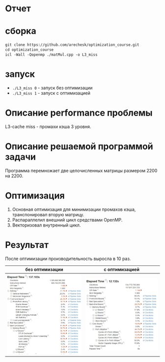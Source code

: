 # Отчет

# сборка
```
git clone https://github.com/arechesk/optimization_course.git
cd optimization_course
icl -Wall -Qopenmp ./matMul.cpp -o L3_miss

```

# запуск
- ```./L3_miss 0``` - запуск без оптимизации
- ```./L3_miss 1``` - запуск с оптимизацией 

# Описание performance проблемы
L3-cache miss - промахи кэша 3 уровня.

# Описание решаемой программой задачи
Программа перемножает две целочисленных матрицы размером 2200 на 2200.

# Оптимизация
1. Основная оптимизация для минимизации промахов кэша, транспонировал вторую матрицу.
2. Распараллелил внешний цикл средствами OpenMP.
3. Векторизовал внутренный цикл.

# Результат
После оптимизации производительность выросла в 10 раз.

|**без оптимизации**|**с оптимизацией**|
|--|--|
|![](./img/0.jpg)| ![](./img/1.jpg)|
